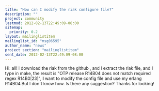 ```yaml
---
title: "How can I modify the riak configure file?"
description: ""
project: community
lastmod: 2012-02-13T22:49:09-08:00
sitemap:
  priority: 0.2
layout: mailinglistitem
mailinglist_id: "msg06595"
author_name: "news"
project_section: "mailinglistitem"
sent_date: 2012-02-13T22:49:09-08:00
---
```



Hi:
 all!
 I download the riak from the github , and I extract the riak file, and I 
type in make, the result is "OTP release R14B04 does not match required regex 
R14B0[23]", I want to modify the config file and use my erlang R14B04.But I 
don't know how. Is there any suggestion? Thanks for looking!

